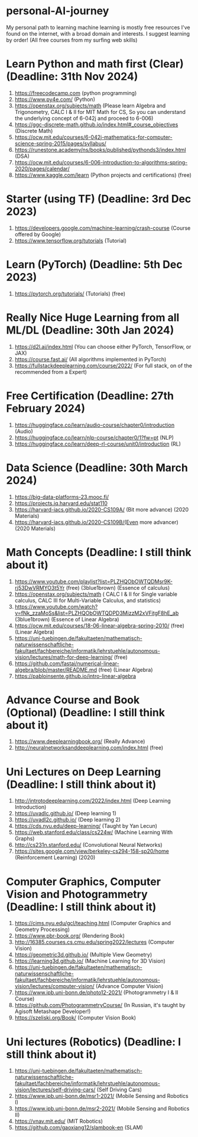 # personal-AI-journey 
My personal path to learning machine learning is mostly free resources I've found on the internet, with a broad domain and interests. I suggest learning by order! (All free courses from my surfing web skills)

# Learn Python and math first (Clear) (Deadline: 31th Nov 2024)
1. https://freecodecamp.com (python programming)
2. https://www.py4e.com/ (Python)
3. https://openstax.org/subjects/math (Please learn Algebra and Trigonometry, CALC I & II for MIT Math for CS, So you can understand the underlying concept of 6-042j and proceed to 6-006)
4. https://ggc-discrete-math.github.io/index.html#_course_objectives (Discrete Math)
5. https://ocw.mit.edu/courses/6-042j-mathematics-for-computer-science-spring-2015/pages/syllabus/
6. https://runestone.academy/ns/books/published/pythonds3/index.html (DSA)
7. https://ocw.mit.edu/courses/6-006-introduction-to-algorithms-spring-2020/pages/calendar/
8. https://www.kaggle.com/learn (Python projects and certifications) (free)

# Starter (using TF) (Deadline: 3rd Dec 2023)
1. https://developers.google.com/machine-learning/crash-course (Course offered by Google)
2. https://www.tensorflow.org/tutorials (Tutorial)

# Learn (PyTorch) (Deadline: 5th Dec 2023)
1. https://pytorch.org/tutorials/ (Tutorials) (free)

# Really Nice Huge Learning from all ML/DL (Deadline: 30th Jan 2024)
1. https://d2l.ai/index.html (You can choose either PyTorch, TensorFlow, or JAX)
2. https://course.fast.ai/ (All algorithms implemented in PyTorch)
3. https://fullstackdeeplearning.com/course/2022/ (For full stack, on of the recommended from a Expert)

# Free Certification (Deadline: 27th February 2024)
1. https://huggingface.co/learn/audio-course/chapter0/introduction (Audio)
2. https://huggingface.co/learn/nlp-course/chapter0/1?fw=pt (NLP)
3. https://huggingface.co/learn/deep-rl-course/unit0/introduction (RL)

# Data Science (Deadline: 30th March 2024)
1. https://big-data-platforms-23.mooc.fi/
2. https://projects.iq.harvard.edu/stat110
3. https://harvard-iacs.github.io/2020-CS109A/ (Bit more advance) (2020 Materials)
4. https://harvard-iacs.github.io/2020-CS109B/(Even more advancer) (2020 Materials)

# Math Concepts (Deadline: I still think about it)
1. https://www.youtube.com/playlist?list=PLZHQObOWTQDMsr9K-rj53DwVRMYO3t5Yr (free) (3blue1brown) (Essence of calculus)
2. https://openstax.org/subjects/math ( CALC I & II for Single variable calculus, CALC III for Multi-Variable Calculus, and statistics)
3. https://www.youtube.com/watch?v=fNk_zzaMoSs&list=PLZHQObOWTQDPD3MizzM2xVFitgF8hE_ab (3blue1brown) (Essence of Linear Algebra)
4. https://ocw.mit.edu/courses/18-06-linear-algebra-spring-2010/ (free) (Linear Algebra)
5. https://uni-tuebingen.de/fakultaeten/mathematisch-naturwissenschaftliche-fakultaet/fachbereiche/informatik/lehrstuehle/autonomous-vision/lectures/math-for-deep-learning/ (free)
6. https://github.com/fastai/numerical-linear-algebra/blob/master/README.md (free) (Linear Algebra)
7. https://pabloinsente.github.io/intro-linear-algebra

# Advance Course and Book (Optional) (Deadline: I still think about it)
1. https://www.deeplearningbook.org/ (Really Advance)
2. http://neuralnetworksanddeeplearning.com/index.html (free)

# Uni Lectures on Deep Learning (Deadline: I still think about it)
1. http://introtodeeplearning.com/2022/index.html (Deep Learning Introduction)
2. https://uvadlc.github.io/ (Deep learning 1)
3. https://uvadl2c.github.io/ (Deep learning 2)
4. https://cds.nyu.edu/deep-learning/ (Taught by Yan Lecun)
5. https://web.stanford.edu/class/cs224w/ (Machine Learning With Graphs)
6. http://cs231n.stanford.edu/ (Convolutional Neural Networks)
7. https://sites.google.com/view/berkeley-cs294-158-sp20/home (Reinforcement Learning) (2020)

# Computer Graphics, Computer Vision and Photogrammetry  (Deadline: I still think about it)
1. https://cims.nyu.edu/gcl/teaching.html (Computer Graphics and Geometry Processing)
2. https://www.pbr-book.org/ (Rendering Book)
3. http://16385.courses.cs.cmu.edu/spring2022/lectures (Computer Vision)
4. https://geometric3d.github.io/ (Multiple View Geometry)
5. https://learning3d.github.io/ (Machine Learning for 3D Vision)
6. https://uni-tuebingen.de/fakultaeten/mathematisch-naturwissenschaftliche-fakultaet/fachbereiche/informatik/lehrstuehle/autonomous-vision/lectures/computer-vision/ (Advance Computer Vision)
7. https://www.ipb.uni-bonn.de/photo12-2021/ (Photogrammetry I & II Course)
8. https://github.com/PhotogrammetryCourse/ (In Russian, it's taught by Agisoft Metashape Developer!)
9. https://szeliski.org/Book/ (Computer Vision Book)

# Uni lectures (Robotics) (Deadline: I still think about it)
1. https://uni-tuebingen.de/fakultaeten/mathematisch-naturwissenschaftliche-fakultaet/fachbereiche/informatik/lehrstuehle/autonomous-vision/lectures/self-driving-cars/ (Self Driving Cars)
2. https://www.ipb.uni-bonn.de/msr1-2021/ (Mobile Sensing and Robotics I)
3. https://www.ipb.uni-bonn.de/msr2-2021/ (Mobile Sensing and Robotics II)
4. https://vnav.mit.edu/ (MIT Robotics)
5. https://github.com/gaoxiang12/slambook-en (SLAM)




